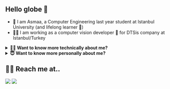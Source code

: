 ## Hello globe 👋
- 🦋 I am Asmaa, a Computer Engineering last year student at Istanbul University (and lifelong learner 🧐) 
- 👩‍💼 I am working as a computer vision developer 🤖 for DTSis company at Istanbul/Turkey


<details>
    <summary><b>👩‍💻 Want to know more technically about me?</b></summary>
  <br>

  - 💻 I have an experience in Web and Android development that I gained from internships and school projects I have done
  - 💫 I am working on artificial intelligence, machine learning and computer vision for now (very hard work 🤓)
  - 🧐 Specifically, I am focusing on implementing AI empowered projects on the <b>edge</b> 
  - 👀 For more detailed professional and educational info about me check out my [LinkedIn profile :bowtie:](https://www.linkedin.com/in/asmaamirkhan/)
  

  [![My github stats](https://github-readme-stats.vercel.app/api?username=asmaamirkhan&show_icons=true&theme=synthwave)]()

  
  - 👩‍💻 Platforms I had experience with:

[![](https://img.shields.io/badge/TensorFlow%20-%23FF6F00.svg?&style=for-the-badge&logo=TensorFlow&logoColor=white)]()
[![](https://img.shields.io/badge/python%20-%2314354C.svg?&style=for-the-badge&logo=python&logoColor=white)]()
[![](https://img.shields.io/badge/c++%20-%2300599C.svg?&style=for-the-badge&logo=c%2B%2B&ogoColor=white)]()
[![](https://img.shields.io/badge/Orange%20Pi-F96F29?style=for-the-badge)]()
[![](https://img.shields.io/badge/react%20-%2320232a.svg?&style=for-the-badge&logo=react&logoColor=%2361DAFB)]()
[![](https://img.shields.io/badge/node.js%20-%2343853D.svg?&style=for-the-badge&logo=node.js&logoColor=white)]()
[![](https://img.shields.io/badge/Android-3DDC84?style=for-the-badge&logo=android&logoColor=white)]()
[![](https://img.shields.io/badge/mysql-%2300f.svg?&style=for-the-badge&logo=mysql&logoColor=white)]()
[![](https://img.shields.io/badge/firebase%20-%23039BE5.svg?&style=for-the-badge&logo=firebase)]()
[![](https://img.shields.io/badge/git%20-%23F05033.svg?&style=for-the-badge&logo=git&logoColor=white)]()


</details>

<details>
    <summary><b>😇 Want to know more personally about me?</b></summary>
  <br>

  - 🦋 In love with challenges and <b>butterflies</b>
  - 💦 Can fit in any cup like water
  - 🍕 Hungry for knowledge and have passion in learning new things continuously
  - 🧐 Developing my self as a <b>HUMAN</b> is my top priority believing that making the world a better place to live starts from individuals 
  - 📜 Love quotes and sometimes share my own quotes at [asmaamir.com 🦋](https://asmaamir.com)
  - 🌺 Searching about beauty by inspecting details believing that it is reserved in them

</details>


## 🙆‍♀️ Reach me at..
[![](https://img.shields.io/badge/-0077B5?style=for-the-badge&logo=linkedin&logoColor=white)](https://www.linkedin.com/in/asmaamirkhan/)
[![](https://img.shields.io/badge/-D14836?style=for-the-badge&logo=gmail&logoColor=white)](mailto:asmaamirkhan.am@gmail.com)
